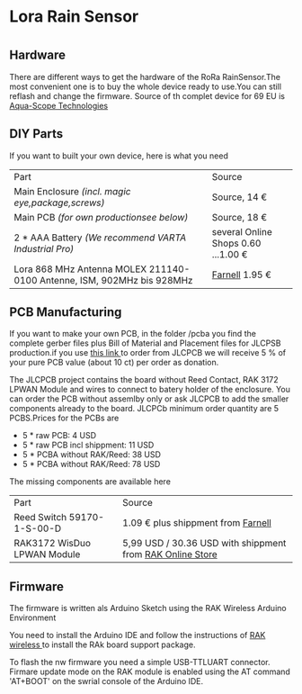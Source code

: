 <h1> Lora Rain Sensor <h1>
  
  <h2> Hardware</h2>
   
 <p> There are different ways to get the hardware of the RoRa RainSensor.The most convenient one is to buy the whole device ready to use.You can still reflash and change the firmware. Source of th complet device for 69 EU is <a href="www.aqua-scope.com"> Aqua-Scope Technologies </a> </p>
  
  <h2> DIY Parts</h2>
  
  <p> If you want to built your own device, here is what you need </p>
  <table>
    <tr><td> Part</td><td>Source</td></tr>
    <tr><td> Main Enclosure <i>(incl. magic eye,package,screws)</i></td><td>Source, 14 &euro;</td></tr>
    <tr><td> Main PCB <i>(for own productionsee below)</i></td><td>Source, 18 &euro;</td></tr>
    <tr><td> 2 * AAA Battery <i> (We recommend VARTA Industrial Pro) </i></td><td>several Online Shops 0.60 ...1.00 &euro;</td></tr>
    <tr><td> Lora 868 MHz Antenna MOLEX  211140-0100  Antenne, ISM, 902MHz bis 928MHz </td><td> <a href="https://de.farnell.com/molex/211140-0100/ism-antenne-902-928mhz-1dbi/dp/3498957"> Farnell</a> 1.95 &euro;</td></tr>    
  </table>
  
 <h2> PCB Manufacturing</h2>
  
  <p> If you want to make your own PCB, in the folder /pcba you find the complete gerber files plus Bill of Material and Placement files for JLCPSB production.if you use <a href='http://www.jlcpcb.com'> this link </a>to order from JLCPCB we will receive 5 % of your pure PCB value (about 10 ct) per order as donation. </p>
  <p> The JLCPCB project contains the board without Reed Contact, RAK 3172 LPWAN Module and wires to connect to batery holder of the enclosure. You can order the PCB without assemlby only or ask JLCPCB to add the smaller components already to the board. JLCPCb minimum order quantity are 5 PCBS.Prices for the PCBs are </p>
   <ul>
      <li> 5 * raw PCB: 4 USD </li>
      <li> 5 * raw PCB incl shippment: 11 USD </li>
      <li> 5 * PCBA without RAK/Reed: 38 USD </li>
      <li> 5 * PCBA without RAK/Reed: 78 USD </li>
  </ul>
  
  <p> The missing components are available here</p> 
 
  <table>
  <tr><td> Part</td><td>Source</td></tr>  
  <tr><td> Reed Switch 59170-1-S-00-D</td><td>1.09 &euro; plus shippment from <a href="https://de.farnell.com/littelfuse/59170-1-s-00-d/reed-schalter-spst-no-6-5mm-10w/dp/2774139">Farnell</a> </td></tr>
<tr><td> RAK3172 WisDuo LPWAN Module </td><td>5,99 USD / 30.36 USD with shippment from <a href="https://store.rakwireless.com/products/wisduo-lpwan-module-rak3172"> RAK Online Store</a></td></tr>      
  </table>
  </table>  
  <h2> Firmware </h2>
  
  <p> The firmware is written als Arduino Sketch using the RAK Wireless Arduino Environment </p> You need to install the Arduino IDE and follow the instructions of <a href="https://docs.rakwireless.com/Product-Categories/WisDuo/RAK3172-Module/Quickstart/#rak3172-as-a-stand-alone-device-using-rui3"> RAK wireless </a> to install the RAk board support package. </p>
  
  <p> To flash the nw firmware you need a simple USB-TTLUART connector. Firmare update mode on the RAK module is enabled using the AT command 'AT+BOOT' on the swrial console of the Arduino IDE. </p>
  
